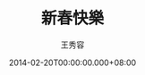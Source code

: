---
issue: 58
title: 新春快樂
author: 王秀容
date: 2014-02-20T00:00:00.000+08:00
topic: 懷想
difficulty: 2
wikidata: Q98095398
wikidata_link: https://www.wikidata.org/wiki/Q98095398
---